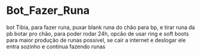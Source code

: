 # Bot_Fazer_Runa
 bot Tibia, para fazer runa, puxar blank runa do chão para bp, e tirar runa da pb botar pro chão, para poder rodar 24h,  opcão de usar ring e soft boots para maior produção de runas possivel, se cair a internet e deslogar ele entra sozinho e continua fazendo runas
